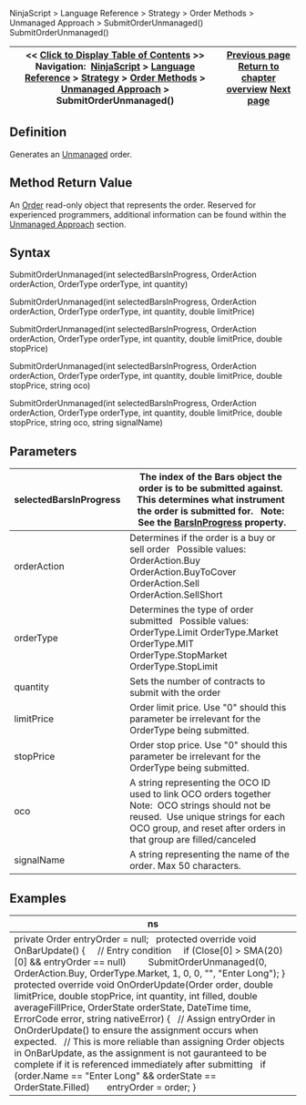 ﻿
NinjaScript > Language Reference > Strategy > Order Methods > Unmanaged Approach > SubmitOrderUnmanaged()
SubmitOrderUnmanaged()

| << [Click to Display Table of Contents](submitorderunmanaged.md) >> **Navigation:**     [NinjaScript](ninjascript.md) > [Language Reference](language_reference_wip.md) > [Strategy](strategy.md) > [Order Methods](order_methods.md) > [Unmanaged Approach](unmanaged_approach.md) > SubmitOrderUnmanaged() | [Previous page](isunmanaged.md) [Return to chapter overview](unmanaged_approach.md) [Next page](orderfillresolution.md) |
| --- | --- |

## Definition
Generates an [Unmanaged](isunmanaged.md) order.
 
## Method Return Value
An [Order](order.md) read-only object that represents the order. Reserved for experienced programmers, additional information can be found within the [Unmanaged Approach](unmanaged_approach.md) section.
## 
## Syntax
SubmitOrderUnmanaged(int selectedBarsInProgress, OrderAction orderAction, OrderType orderType, int quantity)  

SubmitOrderUnmanaged(int selectedBarsInProgress, OrderAction orderAction, OrderType orderType, int quantity, double limitPrice)  

SubmitOrderUnmanaged(int selectedBarsInProgress, OrderAction orderAction, OrderType orderType, int quantity, double limitPrice, double stopPrice)  

SubmitOrderUnmanaged(int selectedBarsInProgress, OrderAction orderAction, OrderType orderType, int quantity, double limitPrice, double stopPrice, string oco)  

SubmitOrderUnmanaged(int selectedBarsInProgress, OrderAction orderAction, OrderType orderType, int quantity, double limitPrice, double stopPrice, string oco, string signalName)

## Parameters
| selectedBarsInProgress | The index of the Bars object the order is to be submitted against. This determines what instrument the order is submitted for.   Note:  See the [BarsInProgress](barsinprogress.md) property. |
| --- | --- |
| orderAction | Determines if the order is a buy or sell order   Possible values:   OrderAction.Buy OrderAction.BuyToCover OrderAction.Sell OrderAction.SellShort |
| orderType | Determines the type of order submitted    Possible values:   OrderType.Limit OrderType.Market OrderType.MIT OrderType.StopMarket OrderType.StopLimit |
| quantity | Sets the number of contracts to submit with the order |
| limitPrice | Order limit price. Use "0" should this parameter be irrelevant for the OrderType being submitted. |
| stopPrice | Order stop price. Use "0" should this parameter be irrelevant for the OrderType being submitted. |
| oco | A string representing the OCO ID used to link OCO orders together    Note:  OCO strings should not be reused.  Use unique strings for each OCO group, and reset after orders in that group are filled/canceled |
| signalName | A string representing the name of the order. Max 50 characters. |

## Examples
| ns |
| --- |
| private Order entryOrder = null;   protected override void OnBarUpdate() {      // Entry condition      if (Close[0] > SMA(20)[0] && entryOrder == null)          SubmitOrderUnmanaged(0, OrderAction.Buy, OrderType.Market, 1, 0, 0, "", "Enter Long"); }   protected override void OnOrderUpdate(Order order, double limitPrice, double stopPrice, int quantity, int filled, double averageFillPrice, OrderState orderState, DateTime time, ErrorCode error, string nativeError) {    // Assign entryOrder in OnOrderUpdate() to ensure the assignment occurs when expected.    // This is more reliable than assigning Order objects in OnBarUpdate, as the assignment is not gauranteed to be complete if it is referenced immediately after submitting    if (order.Name == "Enter Long" && orderState == OrderState.Filled)        entryOrder = order; } |


